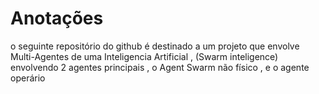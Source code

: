 # Anotações
o seguinte repositório do github é destinado a um projeto que envolve Multi-Agentes de uma Inteligencia Artificial , (Swarm inteligence) envolvendo 2 agentes principais , o Agent Swarm não físico , e o agente operário
